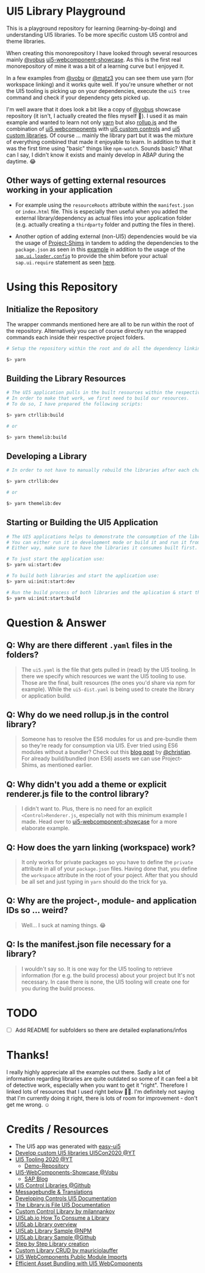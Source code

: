 # UI5 Library Playground

This is a playground repository for learning (learning-by-doing) and understanding UI5 libraries. To be more specific custom UI5 control and theme libraries.

When creating this monorepository I have looked through several resources mainly [@vobus](https://github.com/vobu) [ui5-webcomponent-showcase](https://github.com/vobu/ui5-webcomponents-showcase). As this is the first real monorepository of mine it was a bit of a learning curve but I enjoyed it.

In a few examples from [@vobu](https://github.com/vobu) or [@matz3](https://github.com/matz3/) you can see them use yarn (for workspace linking) and it works quite well. If you're unsure whether or not the UI5 tooling is picking up on your dependencies, execute the `ui5 tree` command and check if your dependency gets picked up.

I'm well aware that it does look a bit like a copy of [@vobus](https://github.com/vobu) showcase repository (it isn't, I actually created the files myself 👀). I used it as main example and wanted to learn not only [yarn](https://yarnpkg.com/) but also [rollup.js](https://rollupjs.org/guide/en/) and the combination of [ui5 webcomponents](https://sap.github.io/ui5-webcomponents/) with [ui5 custom controls](https://sapui5.hana.ondemand.com/#/topic/8dcab0011d274051808f959800cabf9f) and [ui5 custom libraries](https://github.com/SAP/openui5/blob/dc225e1c87bcdfe64e6c67972f6a7bd561cc00d7/docs/controllibraries.md). Of course ... mainly the library part but it was the mixture of everything combined that made it enjoyable to learn. In addition to that it was the first time using "basic" things like `npm-watch`. Sounds basic? What can I say, I didn't know it exists and mainly develop in ABAP during the daytime. 😂

## Other ways of getting external resources working in your application

- For example using the `resourceRoots` attribute within the `manifest.json` or `index.html` file. This is especially then useful when you added the external library/dependency as actual files into your application folder (e.g. actually creating a `thirdparty` folder and putting the files in there).

- Another option of adding external (non-UI5) dependencies would be via the usage of [Project-Shims](https://sap.github.io/ui5-tooling/pages/extensibility/ProjectShims/) in tandem to adding the dependencies to the `package.json` as seen in this [example](https://github.com/matz3/ui5con20-ui5-tooling/blob/master/demo-project/packages/library/ui5.yaml) in addition to the usage of the [`sap.ui.loader.config`](https://openui5.hana.ondemand.com/api/sap.ui.loader#overview) to provide the shim before your actual `sap.ui.require` statement as seen [here](https://github.com/matz3/ui5con20-ui5-tooling/blob/master/demo-project/packages/library/src/ui5con20/library/Chart.js).

# Using this Repository

## Initialize the Repository

The wrapper commands mentioned here are all to be run within the root of the repository. Alternatively you can of course directly run the wrapped commands each inside their respective project folders.

```sh
# Setup the repository within the root and do all the dependency linking.

$> yarn
```

## Building the Library Resources

```bash
# The UI5 application pulls in the built resources within the respective `dist` folders of the libraries.
# In order to make that work, we first need to build our resources.
# To do so, I have prepared the following scripts:

$> yarn ctrllib:build 

# or

$> yarn themelib:build
```

## Developing a Library

```bash
# In order to not have to manually rebuild the libraries after each change use:

$> yarn ctrllib:dev

# or

$> yarn themelib:dev
```

## Starting or Building the UI5 Application

```bash
# The UI5 applications helps to demonstrate the consumption of the libraries.
# You can either run it in development mode or build it and run it from the `dist` folder. 
# Either way, make sure to have the libraries it consumes built first.

# To just start the application use:
$> yarn ui:start:dev

# To build both libraries and start the application use:
$> yarn ui:init:start:dev

# Run the build process of both libraries and the aplication & start the built application:
$> yarn ui:init:start:build
```

# Question & Answer

## Q: Why are there different `.yaml` files in the folders?

> The `ui5.yaml` is the file that gets pulled in (read) by the UI5 tooling. In there we specify which resources we want the UI5 tooling to use. Those are the final, built resources (the ones you'd share via npm for example). While the `ui5-dist.yaml` is being used to create the library or application build.

## Q: Why do we need rollup.js in the control library?

> Someone has to resolve the ES6 modules for us and pre-bundle them so they're ready for consumption via UI5. Ever tried using ES6 modules without a bundler? Check out this [blog post](https://blogs.sap.com/2020/12/30/using-ui5-web-components-without-any-framework) by [@christian](https://github.com/christianp86). For already build/bundled (non ES6) assets we can use Project-Shims, as mentioned earlier.

## Q: Why didn't you add a theme or explicit renderer.js file to the control library?

> I didn't want to. Plus, there is no need for an explicit `<Control>Renderer.js`, especially not with this minimum example I made. Head over to [ui5-webcomponent-showcase](https://github.com/vobu/ui5-webcomponents-showcase) for a more elaborate example.

## Q: How does the yarn linking (workspace) work?

> It only works for private packages so you have to define the `private` attribute in all of your `package.json` files. Having done that, you define the `workspace` attribute in the root of your poject. After that you should be all set and just typing in `yarn` should do the trick for ya.

## Q: Why are the project-, module- and application IDs so ... weird?

> Well... I suck at naming things. 😂

## Q: Is the manifest.json file necessary for a library?

> I wouldn't say so. It is one way for the UI5 tooling to retrieve information (for e.g. the build process) about your project but It's not necessary. In case there is none, the UI5 tooling will create one for you during the build process.

# TODO

- [ ] Add README for subfolders so there are detailed explanations/infos

# Thanks!

I really highly appreciate all the examples out there. Sadly a lot of information regarding libraries are quite outdated so some of it can feel a bit of detective work, especially when you want to get it "right". Therefore I linked lots of resources that I used right below 🔽🔽. I'm definitely not saying that I'm currently doing it right, there is lots of room for improvement - don't get me wrong. ☺

# Credits / Resources

- The UI5 app was generated with [easy-ui5](https://github.com/SAP)
- [Develop custom UI5 libraries UI5Con2020 @YT](https://www.youtube.com/watch?v=g3Zskx4MKI0)
- [UI5 Tooling 2020 @YT](https://www.youtube.com/watch?v=8IHoVJLKN34)
  - [Demo-Repository](https://github.com/matz3/ui5con20-ui5-tooling/tree/master/demo-project)
- [UI5-WebComponents-Showcase @Vobu](https://github.com/vobu/ui5-webcomponents-showcase)
  - [SAP Blog](https://blogs.sap.com/2020/03/06/ui5-with-ui5-web-components/)
- [UI5 Control Libraries @Github](https://github.com/SAP/openui5/blob/dc225e1c87bcdfe64e6c67972f6a7bd561cc00d7/docs/controllibraries.md)
- [Messagebundle & Translations](https://github.com/SAP/openui5/blob/dc225e1c87bcdfe64e6c67972f6a7bd561cc00d7/docs/controllibraries.md#translation-file-messagebundleproperties-and-translation)
- [Developing Controls UI5 Documentation](https://sapui5.hana.ondemand.com/#/topic/8dcab0011d274051808f959800cabf9f)
- [The Library.js File UI5 Documentation](https://sapui5.hana.ondemand.com/#/topic/bd039ed5f99e4d3f8d020b0da62f9d85)
- [Custom Control Library by milannankov](https://github.com/milannankov/sap-ui5-custom-control-library-seed)
- [UI5Lab.io How To Consume a Library](https://ui5lab.io/docs/#/how_to/consume_library)
- [UI5Lab Library overview](https://ui5lab.io/browser/index.html)
- [UI5Lab Library Sample @NPM](https://www.npmjs.com/package/ui5lab-library-simple)
- [UI5Lab Library Sample @Github](https://github.com/UI5Lab/UI5Lab-library-simple)
- [Step by Step Library creation](https://blogs.sap.com/2018/01/15/step-by-step-procedure-to-create-sapui5-library-with-custom-controls-and-consume-the-library-into-sapui5-applications/)
- [Custom Library CRUD by mauriciolauffer](https://github.com/mauriciolauffer/openui5-model-json-crud)
- [UI5 WebComponents Public Module Imports](https://sap.github.io/ui5-webcomponents/playground/docs/public-module-imports/#internationalization)
- [Efficient Asset Bundling with UI5 WebComponents](https://github.com/SAP/ui5-webcomponents/blob/master/docs/Assets.md#bundling)
